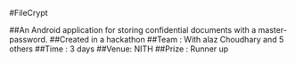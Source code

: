 #FileCrypt

##An Android application for storing confidential documents with a master-password.
##Created in a hackathon
##Team : With alaz Choudhary and 5 others
##Time : 3 days
##Venue: NITH
##Prize : Runner up
